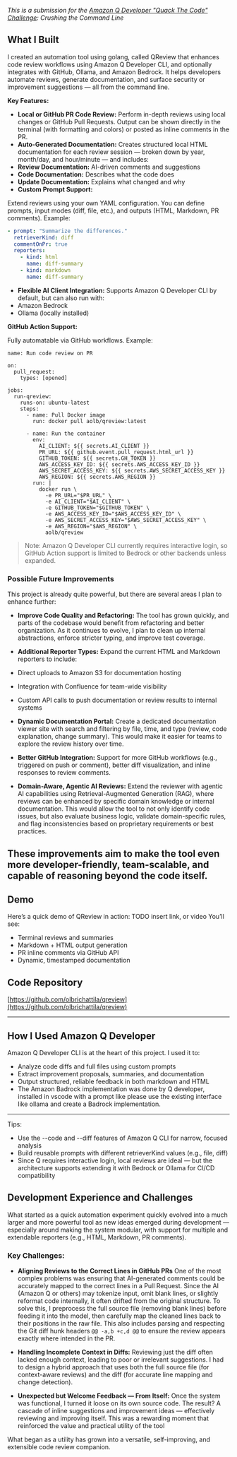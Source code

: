 *This is a submission for the [Amazon Q Developer "Quack The Code" Challenge](https://dev.to/challenges/aws-amazon-q-v2025-04-30): Crushing the Command Line*

## What I Built
I created an automation tool using golang, called QReview that enhances code review workflows using Amazon Q Developer CLI, and optionally integrates with GitHub, Ollama, and Amazon Bedrock. It helps developers automate reviews, generate documentation, and surface security or improvement suggestions — all from the command line.

**Key Features:**

- **Local or GitHub PR Code Review:**
Perform in-depth reviews using local changes or GitHub Pull Requests. Output can be shown directly in the terminal (with formatting and colors) or posted as inline comments in the PR.
- **Auto-Generated Documentation:**
Creates structured local HTML documentation for each review session — broken down by year, month/day, and hour/minute — and includes:
- **Review Documentation:** AI-driven comments and suggestions
- **Code Documentation:** Describes what the code does
- **Update Documentation:** Explains what changed and why
- **Custom Prompt Support:**

Extend reviews using your own YAML configuration. You can define prompts, input modes (diff, file, etc.), and outputs (HTML, Markdown, PR comments). Example:
```yaml
- prompt: "Summarize the differences."
  retrieverKind: diff
  commentOnPr: true
  reporters:
    - kind: html
      name: diff-summary
    - kind: markdown
      name: diff-summary
```

- **Flexible AI Client Integration:**
Supports Amazon Q Developer CLI by default, but can also run with:
- Amazon Bedrock
- Ollama (locally installed)


**GitHub Action Support:**

Fully automatable via GitHub workflows. Example:
```
name: Run code review on PR

on:
  pull_request:
    types: [opened]

jobs:
  run-qreview:
    runs-on: ubuntu-latest
    steps:
      - name: Pull Docker image
        run: docker pull aolb/qreview:latest

      - name: Run the container
        env:
          AI_CLIENT: ${{ secrets.AI_CLIENT }}
          PR_URL: ${{ github.event.pull_request.html_url }}
          GITHUB_TOKEN: ${{ secrets.GH_TOKEN }}
          AWS_ACCESS_KEY_ID: ${{ secrets.AWS_ACCESS_KEY_ID }}
          AWS_SECRET_ACCESS_KEY: ${{ secrets.AWS_SECRET_ACCESS_KEY }}
          AWS_REGION: ${{ secrets.AWS_REGION }}
        run: |
          docker run \
            -e PR_URL="$PR_URL" \
            -e AI_CLIENT="$AI_CLIENT" \
            -e GITHUB_TOKEN="$GITHUB_TOKEN" \
            -e AWS_ACCESS_KEY_ID="$AWS_ACCESS_KEY_ID" \
            -e AWS_SECRET_ACCESS_KEY="$AWS_SECRET_ACCESS_KEY" \
            -e AWS_REGION="$AWS_REGION" \
            aolb/qreview
```
> Note: Amazon Q Developer CLI currently requires interactive login, so GitHub Action support is limited to Bedrock or other backends unless expanded.


### Possible Future Improvements
This project is already quite powerful, but there are several areas I plan to enhance further:

- **Improve Code Quality and Refactoring:**
The tool has grown quickly, and parts of the codebase would benefit from refactoring and better organization. As it continues to evolve, I plan to clean up internal abstractions, enforce stricter typing, and improve test coverage.

- **Additional Reporter Types:**
Expand the current HTML and Markdown reporters to include:

- Direct uploads to Amazon S3 for documentation hosting
- Integration with Confluence for team-wide visibility
- Custom API calls to push documentation or review results to internal systems

- **Dynamic Documentation Portal:**
Create a dedicated documentation viewer site with search and filtering by file, time, and type (review, code explanation, change summary). This would make it easier for teams to explore the review history over time.

- **Better GitHub Integration:**
Support for more GitHub workflows (e.g., triggered on push or comment), better diff visualization, and inline responses to review comments.


- **Domain-Aware, Agentic AI Reviews:**
Extend the reviewer with agentic AI capabilities using Retrieval-Augmented Generation (RAG), where reviews can be enhanced by specific domain knowledge or internal documentation. This would allow the tool to not only identify code issues, but also evaluate business logic, validate domain-specific rules, and flag inconsistencies based on proprietary requirements or best practices.

These improvements aim to make the tool even more developer-friendly, team-scalable, and capable of reasoning beyond the code itself.
---

## Demo
Here’s a quick demo of QReview in action:
TODO insert link, or video
You’ll see:

- Terminal reviews and summaries
- Markdown + HTML output generation
- PR inline comments via GitHub API
- Dynamic, timestamped documentation

## Code Repository
[https://github.com/olbrichattila/qreview](https://github.com/olbrichattila/qreview)

---

## How I Used Amazon Q Developer
Amazon Q Developer CLI is at the heart of this project. I used it to:
- Analyze code diffs and full files using custom prompts
- Extract improvement proposals, summaries, and documentation
- Output structured, reliable feedback in both markdown and HTML
- The Amazon Badrock implementation was done by Q developer, installed in vscode with a prompt like please use the existing interface like ollama and create a Badrock implementation.

---

Tips:
- Use the --code and --diff features of Amazon Q CLI for narrow, focused analysis
- Build reusable prompts with different retrieverKind values (e.g., file, diff)
- Since Q requires interactive login, local reviews are ideal — but the architecture supports extending it with Bedrock or Ollama for CI/CD compatibility

## Development Experience and Challenges
What started as a quick automation experiment quickly evolved into a much larger and more powerful tool as new ideas emerged during development — especially around making the system modular, with support for multiple and extendable reporters (e.g., HTML, Markdown, PR comments).

### Key Challenges:
- **Aligning Reviews to the Correct Lines in GitHub PRs**
One of the most complex problems was ensuring that AI-generated comments could be accurately mapped to the correct lines in a Pull Request. Since the AI (Amazon Q or others) may tokenize input, omit blank lines, or slightly reformat code internally, it often drifted from the original structure.
To solve this, I preprocess the full source file (removing blank lines) before feeding it into the model, then carefully map the cleaned lines back to their positions in the raw file. This also includes parsing and respecting the Git diff hunk headers `@@ -a,b +c,d @@` to ensure the review appears exactly where intended in the PR.

- **Handling Incomplete Context in Diffs:**
Reviewing just the diff often lacked enough context, leading to poor or irrelevant suggestions. I had to design a hybrid approach that uses both the full source file (for context-aware reviews) and the diff (for accurate line mapping and change detection).

- **Unexpected but Welcome Feedback — From Itself:**
Once the system was functional, I turned it loose on its own source code. The result? A cascade of inline suggestions and improvement ideas — effectively reviewing and improving itself. This was a rewarding moment that reinforced the value and practical utility of the tool

What began as a utility has grown into a versatile, self-improving, and extensible code review companion.